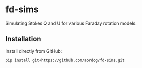 # fd-sims

Simulating Stokes Q and U for various Faraday rotation models.

## Installation

Install directly from GitHub:
```bash
pip install git+https://github.com/aordog/fd-sims.git